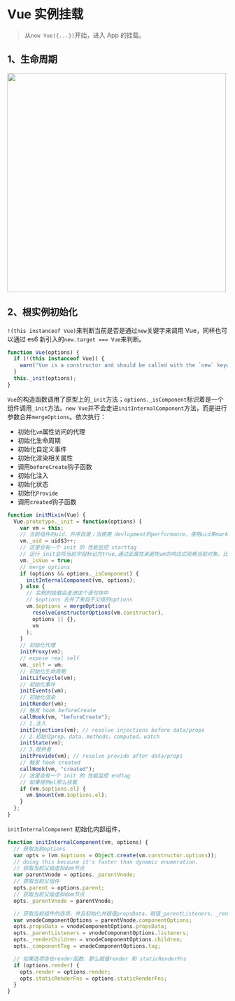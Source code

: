 # Vue 实例挂载

> 从`new Vue({...})`开始，进入 App 的挂载。

## 1、生命周期

<img src="https://cn.vuejs.org/images/lifecycle.png" width="500">

## 2、根实例初始化

`!(this instanceof Vue)`来判断当前是否是通过`new`关键字来调用 Vue，同样也可以通过 es6 新引入的`new.target === Vue`来判断。

```js
function Vue(options) {
  if (!(this instanceof Vue)) {
    warn("Vue is a constructor and should be called with the `new` keyword");
  }
  this._init(options);
}
```

`Vue`的构造函数调用了原型上的`_init`方法；`options._isComponent`标识着是一个组件调用`_init`方法。`new Vue`并不会走进`initInternalComponent`方法，而是进行参数合并`mergeOptions`。依次执行：

- 初始化`vm`属性访问的代理
- 初始化生命周期
- 初始化自定义事件
- 初始化渲染相关属性
- 调用`beforeCreate`钩子函数
- 初始化注入
- 初始化状态
- 初始化`Provide`
- 调用`created`钩子函数

```js
function initMixin(Vue) {
  Vue.prototype._init = function(options) {
    var vm = this;
    // 当前组件的uid，升序自增；当使用 devlopment的performance，使用uid来mark;在transtion.js中也有应用
    vm._uid = uid$3++;
    // 这里会有一个 init 的 性能监控 starttag
    // 运行_init会将当前字段标记为true,通过此属性来避免vm的响应式观察当前对象，比如在set 函数里面传入一个 vm
    vm._isVue = true;
    // merge options
    if (options && options._isComponent) {
      initInternalComponent(vm, options);
    } else {
      // 实例的挂载会走进这个语句块中
      // $options 合并了来自于父级的options
      vm.$options = mergeOptions(
        resolveConstructorOptions(vm.constructor),
        options || {},
        vm
      );
    }
    // 初始化代理
    initProxy(vm);
    // expose real self
    vm._self = vm;
    // 初始化生命周期
    initLifecycle(vm);
    // 初始化事件
    initEvents(vm);
    // 初始化渲染
    initRender(vm);
    // 触发 hook beforeCreate
    callHook(vm, "beforeCreate");
    // 1.注入
    initInjections(vm); // resolve injections before data/props
    // 2.初始化prop、data、methods、computed、watch
    initState(vm);
    // 3.提供者
    initProvide(vm); // resolve provide after data/props
    // 触发 hook created
    callHook(vm, "created");
    // 这里会有一个 init 的 性能监控 endtag
    // 如果提供el那么挂载
    if (vm.$options.el) {
      vm.$mount(vm.$options.el);
    }
  };
}
```

`initInternalComponent` 初始化内部组件，

```js
function initInternalComponent(vm, options) {
  // 获取当前options
  var opts = (vm.$options = Object.create(vm.constructor.options));
  // doing this because it's faster than dynamic enumeration.
  // 获取当前父级虚拟dom节点
  var parentVnode = options._parentVnode;
  // 获取当前父组件
  opts.parent = options.parent;
  // 获取当前父级虚拟dom节点
  opts._parentVnode = parentVnode;

  // 获取当前组件的选项，并且初始化并赋值propsData，赋值_parentListeners、_renderChildren、_componentTag
  var vnodeComponentOptions = parentVnode.componentOptions;
  opts.propsData = vnodeComponentOptions.propsData;
  opts._parentListeners = vnodeComponentOptions.listeners;
  opts._renderChildren = vnodeComponentOptions.children;
  opts._componentTag = vnodeComponentOptions.tag;

  // 如果选项存在render函数，那么赋值render 和 staticRenderFns
  if (options.render) {
    opts.render = options.render;
    opts.staticRenderFns = options.staticRenderFns;
  }
}
```
